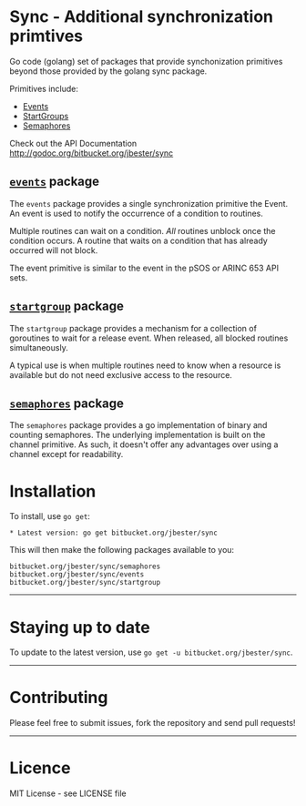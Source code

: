 Sync - Additional synchronization primtives
================================

Go code (golang) set of packages that provide synchonization primitives beyond those provided by the golang sync package.

Primitives include:

  * [Events](#events)
  * [StartGroups](#start-group)
  * [Semaphores](#semaphores)

Check out the API Documentation http://godoc.org/bitbucket.org/jbester/sync

[`events`](http://godoc.org/bitbucket.org/jbester/sync/events "API documentation") package
---------------------------------------------------------------------------------------------

The `events` package provides a single synchronization primitive the Event. An event is used to notify the occurrence of a condition to routines.
                     
 Multiple routines can wait on a condition. _All_ routines unblock once the condition occurs. A routine that waits on a condition that has already occurred will not block.
 
 The event primitive is similar to the event in the pSOS or ARINC 653 API sets.

[`startgroup`](http://godoc.org/bitbucket.org/jbester/sync/startgroup "API documentation") package
---------------------------------------------------------------------------------------

The `startgroup` package provides a mechanism for a collection of goroutines to wait for a release event.
When released, all blocked routines simultaneously.

A typical use is when multiple routines need to know when a resource is available but do
not need exclusive access to the resource.

[`semaphores`](http://godoc.org/bitbucket.org/jbester/sync/semaphores "API documentation") package
-------------------------------------------------------------------------------------------

The `semaphores` package provides a go implementation of binary and counting semaphores.
The underlying implementation is built on the channel primitive.  As such, it doesn't
offer any advantages over using a channel except for readability.


Installation
============

To install, use `go get`:

    * Latest version: go get bitbucket.org/jbester/sync

This will then make the following packages available to you:

    bitbucket.org/jbester/sync/semaphores
    bitbucket.org/jbester/sync/events
    bitbucket.org/jbester/sync/startgroup

------

Staying up to date
==================

To update to the latest version, use `go get -u bitbucket.org/jbester/sync`.

------


Contributing
============

Please feel free to submit issues, fork the repository and send pull requests!

------

Licence
=======
MIT License - see LICENSE file 
